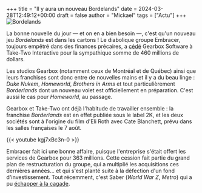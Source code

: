 +++
title = "Il y aura un nouveau Bordelands"
date = 2024-03-28T12:49:12+00:00
draft = false
author = "Mickael"
tags = ["Actu"]
+++ 
![Bordelands](bordelands.jpg "Il y en a au moins un à qui ça fait plaisir.") 

La bonne nouvelle du jour — et on en a bien besoin —, c'est qu'un nouveau jeu *Bordelands* est dans les cartons ! Le diabolique groupe Embracer, toujours empêtré dans des finances précaires, a [cédé](https://embracer.com/releases/embracer-group-divests-gearbox-entertainment-for-a-consideration-of-usd-460-million-to-take-two-interactive-software-inc/) Gearbox Software à Take-Two Interactive pour la sympathique somme de 460 millions de dollars.

Les studios Gearbox (notamment ceux de Montréal et de Québec) ainsi que leurs franchises sont donc entre de nouvelles mains et il y a du beau linge : *Duke Nukem*, *Homeworld*, *Brothers in Arms* et tout particulièrement *Borderlands* dont un nouveau volet est officiellement en préparation. C'est aussi le cas pour *Homeworld*, au passage.

Gearbox et Take-Two ont déjà l'habitude de travailler ensemble :  la franchise *Borderlands* est en effet publiée sous le label 2K, et les deux sociétés sont à l'origine du film d'Eli Roth avec Cate Blanchett, prévu dans les salles françaises le 7 août. 

{{< youtube kgj7xBc3n-0 >}} 

Embracer fait ici une bonne affaire, puisque l'entreprise s'était offert les services de Gearbox pour 363 millions. Cette cession fait partie du grand plan de restructuration du groupe, qui a multiplié les acquisitions ces dernières années… et qui s'est planté suite à la défection d'un fond d'investissement. Tout récemment, c'est Saber (*World War Z*, *Metro*) qui a pu [échapper à la cagade](https://nostick.fr/articles/2024/mars/1403_saberinteractive/).